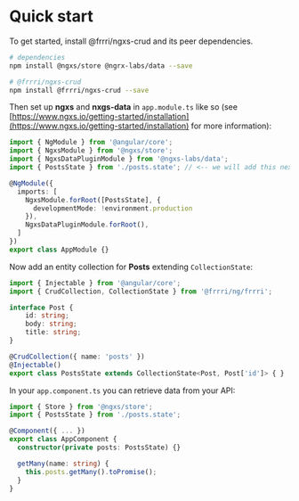 # Quick start

To get started, install @frrri/ngxs-crud and its peer dependencies.

```bash
# dependencies
npm install @ngxs/store @ngrx-labs/data --save

# @frrri/ngxs-crud
npm install @frrri/ngxs-crud --save
```

Then set up **ngxs** and **nxgs-data** in `app.module.ts` like so \(see [https://www.ngxs.io/getting-started/installation](https://www.ngxs.io/getting-started/installation) for more information\):

```typescript
import { NgModule } from '@angular/core';
import { NgxsModule } from '@ngxs/store';
import { NgxsDataPluginModule } from '@ngxs-labs/data';
import { PostsState } from './posts.state'; // <-- we will add this next

@NgModule({
  imports: [
    NgxsModule.forRoot([PostsState], {
      developmentMode: !environment.production
    }),
    NgxsDataPluginModule.forRoot(),
  ]
})
export class AppModule {}
```

Now add an entity collection for **Posts** extending `CollectionState`:

```typescript
import { Injectable } from '@angular/core';
import { CrudCollection, CollectionState } from '@frrri/ng/frrri';

interface Post {
    id: string;
    body: string;
    title: string;
}

@CrudCollection({ name: 'posts' })
@Injectable()
export class PostsState extends CollectionState<Post, Post['id']> { }

```

In your `app.component.ts` you can retrieve data from your API:

```typescript
import { Store } from '@ngxs/store';
import { PostsState } from './posts.state';

@Component({ ... })
export class AppComponent {
  constructor(private posts: PostsState) {}

  getMany(name: string) {
    this.posts.getMany().toPromise();
  }
}
```

